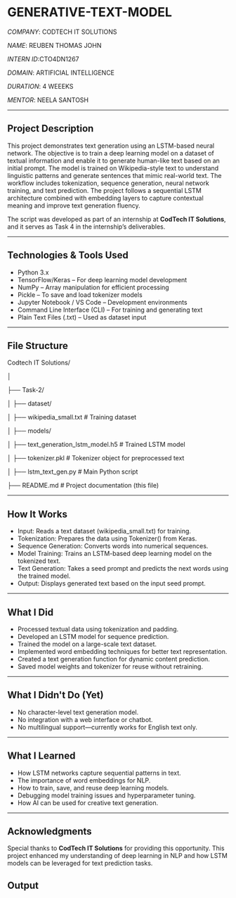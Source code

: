 # GENERATIVE-TEXT-MODEL

*COMPANY*: CODTECH IT SOLUTIONS

*NAME*: REUBEN THOMAS JOHN

*INTERN ID*:CTO4DN1267

*DOMAIN*: ARTIFICIAL INTELLIGENCE

*DURATION*: 4 WEEEKS

*MENTOR*: NEELA SANTOSH

---

## Project Description

This project demonstrates text generation using an LSTM-based neural network. The objective is to train a deep learning model on a dataset of textual information and enable it to generate human-like text based on an initial prompt.
The model is trained on Wikipedia-style text to understand linguistic patterns and generate sentences that mimic real-world text. The workflow includes tokenization, sequence generation, neural network training, and text prediction.
The project follows a sequential LSTM architecture combined with embedding layers to capture contextual meaning and improve text generation fluency.

The script was developed as part of an internship at **CodTech IT Solutions**, and it serves as Task 4 in the internship’s deliverables.

---

## Technologies & Tools Used

- Python 3.x
- TensorFlow/Keras – For deep learning model development
- NumPy – Array manipulation for efficient processing
- Pickle – To save and load tokenizer models
- Jupyter Notebook / VS Code – Development environments
- Command Line Interface (CLI) – For training and generating text
- Plain Text Files (.txt) – Used as dataset input

---

## File Structure

Codtech IT Solutions/

│

├── Task-2/

│ ├── dataset/

│   ├── wikipedia_small.txt # Training dataset

│ ├── models/

│   ├── text_generation_lstm_model.h5 # Trained LSTM model

│   ├── tokenizer.pkl # Tokenizer object for preprocessed text

│ ├── lstm_text_gen.py # Main Python script

├── README.md # Project documentation (this file)

---

## How It Works

- Input: Reads a text dataset (wikipedia_small.txt) for training.
- Tokenization: Prepares the data using Tokenizer() from Keras.
- Sequence Generation: Converts words into numerical sequences.
- Model Training: Trains an LSTM-based deep learning model on the tokenized text.
- Text Generation: Takes a seed prompt and predicts the next words using the trained model.
- Output: Displays generated text based on the input seed prompt.

---

## What I Did

- Processed textual data using tokenization and padding.
- Developed an LSTM model for sequence prediction.
- Trained the model on a large-scale text dataset.
- Implemented word embedding techniques for better text representation.
- Created a text generation function for dynamic content prediction.
- Saved model weights and tokenizer for reuse without retraining.

---

## What I Didn't Do (Yet)

- No character-level text generation model.
- No integration with a web interface or chatbot.
- No multilingual support—currently works for English text only.

---

## What I Learned

- How LSTM networks capture sequential patterns in text.
- The importance of word embeddings for NLP.
- How to train, save, and reuse deep learning models.
- Debugging model training issues and hyperparameter tuning.
- How AI can be used for creative text generation.

---

## Acknowledgments

Special thanks to **CodTech IT Solutions** for providing this opportunity.
This project enhanced my understanding of deep learning in NLP and how LSTM models can be leveraged for text prediction tasks.

## Output
